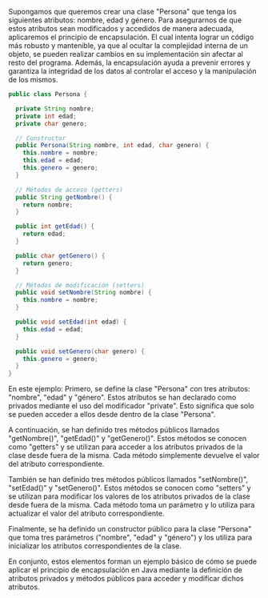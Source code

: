 Supongamos que queremos crear una clase "Persona" que tenga los siguientes atributos: nombre, edad y género. Para asegurarnos de que estos atributos sean modificados y accedidos de manera adecuada, aplicaremos el principio de encapsulación. El cual intenta lograr un código más robusto y mantenible, ya que al ocultar la complejidad interna de un objeto, se pueden realizar cambios en su implementación sin afectar al resto del programa. Además, la encapsulación ayuda a prevenir errores y garantiza la integridad de los datos al controlar el acceso y la manipulación de los mismos.

```java 
public class Persona {

  private String nombre;
  private int edad;
  private char genero;

  // Constructor
  public Persona(String nombre, int edad, char genero) {
    this.nombre = nombre;
    this.edad = edad;
    this.genero = genero;
  }

  // Métodos de acceso (getters)
  public String getNombre() {
    return nombre;
  }

  public int getEdad() {
    return edad;
  }

  public char getGenero() {
    return genero;
  }

  // Métodos de modificación (setters)
  public void setNombre(String nombre) {
    this.nombre = nombre;
  }

  public void setEdad(int edad) {
    this.edad = edad;
  }

  public void setGenero(char genero) {
    this.genero = genero;
  }
}
```

En este ejemplo: 
Primero, se define la clase "Persona" con tres atributos: "nombre", "edad" y "género". Estos atributos se han declarado como privados mediante el uso del modificador "private". Esto significa que solo se pueden acceder a ellos desde dentro de la clase "Persona".

A continuación, se han definido tres métodos públicos llamados "getNombre()", "getEdad()" y "getGenero()". Estos métodos se conocen como "getters" y se utilizan para acceder a los atributos privados de la clase desde fuera de la misma. Cada método simplemente devuelve el valor del atributo correspondiente.

También se han definido tres métodos públicos llamados "setNombre()", "setEdad()" y "setGenero()". Estos métodos se conocen como "setters" y se utilizan para modificar los valores de los atributos privados de la clase desde fuera de la misma. Cada método toma un parámetro y lo utiliza para actualizar el valor del atributo correspondiente.

Finalmente, se ha definido un constructor público para la clase "Persona" que toma tres parámetros ("nombre", "edad" y "género") y los utiliza para inicializar los atributos correspondientes de la clase.

En conjunto, estos elementos forman un ejemplo básico de cómo se puede aplicar el principio de encapsulación en Java mediante la definición de atributos privados y métodos públicos para acceder y modificar dichos atributos.